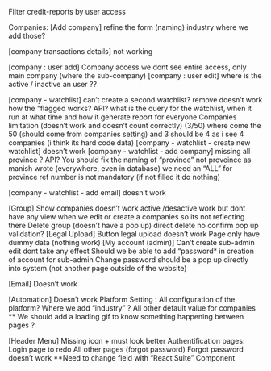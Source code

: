 
Filter credit-reports by user access


Companies:
[Add company]
    refine the form (naming)
    industry where we add those?

[company transactions details]
    not working



[company : user add]
    Company access we dont see entire access, only main company (where the sub-company)
[company : user edit]
    where is the active / inactive an user ??

[company - watchlist]
    can’t create a second watchlist?
    remove doesn’t work
    how the “flagged works? API?
    what is the query for the watchlist, when it run at what time and how it generate report for everyone
    Companies limitation (doesn’t work and doesn’t count correctly) (3/50) where come the 50 (should come from companies setting) and 3 should be 4 as i see 4 companies (i think its hard code data)
[company - watchlist - create new watchlist]
    doesn’t work
[company - watchlist - add company]
    missing all province ? API?
    You should fix the naming of “province” not proveince as manish wrote (everywhere, even in database)
    we need an “ALL” for province
    ref number is not mandatory (if not filled it do nothing)
	
[company - watchlist - add email]
    doesn’t work



[Group]
Show companies doesn’t work
active /desactive work but dont have any view when we edit or create a companies so its not reflecting there
Delete group (doesn’t have a pop up) direct delete no confirm pop up validation?
[Legal Upload]
Button legal upload doesn’t work
Page only have dummy data (nothing work)
[My account (admin)]
Can’t create sub-admin
edit dont take any effect
Should we be able to add “password* in creation of account for sub-admin
Change password should be a pop up directly into system (not another page outside of the website)
	
[Email]
Doesn’t work

[Automation]
Doesn’t work
Platform Setting :
All configuration of the platform?
Where we add “industry” ?
All other default value for companies
** We should add a loading gif to know something happening between pages ?


[Header Menu]
Missing icon + must look better
Authentification pages:
Login page to redo
All other pages (forgot password)
Forgot password doesn’t work
**Need to change field with “React Suite” Component



